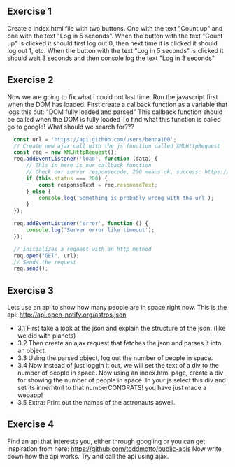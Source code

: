 ## Exercise 1

Create a index.html file with two buttons. 
One with the text "Count up" and one with the text "Log in 5 seconds".
When the button with the text "Count up" is clicked it should first log out 0, then next time it is clicked it should log out 1, etc.
When the button with the text "Log in 5 seconds" is clicked it should wait 3 seconds and then console log the text
"Log in 3 seconds"


## Exercise 2

Now we are going to fix what i could not last time. Run the javascript first when the DOM has loaded. 
First create a callback function as a variable that logs this out: "DOM fully loaded and parsed"
This callback function should be called when the DOM is fully loaded
To find what this function is called go to google! What should we search for???


```javascript
  const url = 'https://api.github.com/users/benna100';
  // Create new ajax call with the js function called XMLHttpRequest
  const req = new XMLHttpRequest();
  req.addEventListener('load', function (data) {
      // This in here is our callback function
      // Check our server responsecode, 200 means ok, success: https://en.wikipedia.org/wiki/List_of_HTTP_status_codes 
      if (this.status === 200) {
          const responseText = req.responseText;
      } else {
          console.log('Something is probably wrong with the url');
      }
  });

  req.addEventListener('error', function () {
      console.log('Server error like timeout');
  });

  // initializes a request with an http method
  req.open("GET", url);
  // Sends the request 
  req.send();
```


## Exercise 3

Lets use an api to show how many people are in space right now. This is the api: http://api.open-notify.org/astros.json
* 3.1 First take a look at the json and explain the structure of the json. (like we did with planets)
* 3.2 Then create an ajax request that fetches the json and parses it into an object. 
* 3.3 Using the parsed object, log out the number of people in space. 
* 3.4 Now instead of just loggin it out, we will set the text of a div to the number of people in space. Now using an index.html page, create a div for showing the number of people in space. In your js select this div and set its innerhtml to that numberCONGRATS! you have just made a webapp!
* 3.5 Extra: Print out the names of the astronauts aswell. 


## Exercise 4

Find an api that interests you, either through googling or you can get inspiration from here: https://github.com/toddmotto/public-apis
Now write down how the api works. 
Try and call the api using ajax. 
